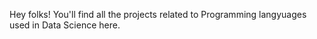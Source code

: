 Hey folks! You'll find all the projects related to Programming langyuages used in Data Science here.
